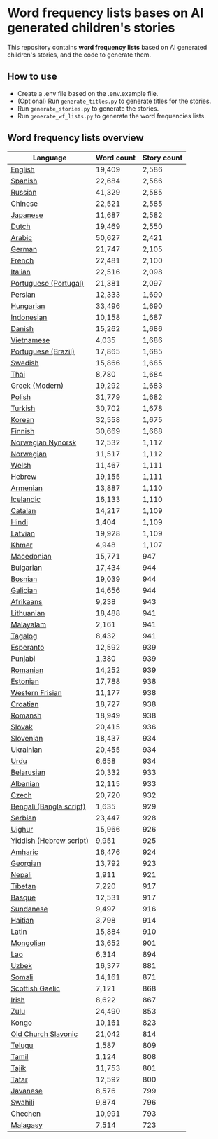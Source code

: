 # Word frequency lists bases on AI generated children's stories

This repository contains **word frequency lists** based on AI generated children's stories, and the code to generate them.

## How to use

- Create a .env file based on the .env.example file.
- (Optional) Run `generate_titles.py` to generate titles for the stories.
- Run `generate_stories.py` to generate the stories.
- Run `generate_wf_lists.py` to generate the word frequencies lists.

## Word frequency lists overview

| Language | Word count | Story count |
| --- | --- | --- |
| [English](wf_lists/wf_list_en.csv) | 19,409 | 2,586 |
| [Spanish](wf_lists/wf_list_es.csv) | 22,684 | 2,586 |
| [Russian](wf_lists/wf_list_ru.csv) | 41,329 | 2,585 |
| [Chinese](wf_lists/wf_list_zh.csv) | 22,521 | 2,585 |
| [Japanese](wf_lists/wf_list_ja.csv) | 11,687 | 2,582 |
| [Dutch](wf_lists/wf_list_nl.csv) | 19,469 | 2,550 |
| [Arabic](wf_lists/wf_list_ar.csv) | 50,627 | 2,421 |
| [German](wf_lists/wf_list_de.csv) | 21,747 | 2,105 |
| [French](wf_lists/wf_list_fr.csv) | 22,481 | 2,100 |
| [Italian](wf_lists/wf_list_it.csv) | 22,516 | 2,098 |
| [Portuguese (Portugal)](wf_lists/wf_list_pt.csv) | 21,381 | 2,097 |
| [Persian](wf_lists/wf_list_fa.csv) | 12,333 | 1,690 |
| [Hungarian](wf_lists/wf_list_hu.csv) | 33,496 | 1,690 |
| [Indonesian](wf_lists/wf_list_id.csv) | 10,158 | 1,687 |
| [Danish](wf_lists/wf_list_da.csv) | 15,262 | 1,686 |
| [Vietnamese](wf_lists/wf_list_vi.csv) | 4,035 | 1,686 |
| [Portuguese (Brazil)](wf_lists/wf_list_pt_br.csv) | 17,865 | 1,685 |
| [Swedish](wf_lists/wf_list_sv.csv) | 15,866 | 1,685 |
| [Thai](wf_lists/wf_list_th.csv) | 8,780 | 1,684 |
| [Greek (Modern)](wf_lists/wf_list_el.csv) | 19,292 | 1,683 |
| [Polish](wf_lists/wf_list_pl.csv) | 31,779 | 1,682 |
| [Turkish](wf_lists/wf_list_tr.csv) | 30,702 | 1,678 |
| [Korean](wf_lists/wf_list_ko.csv) | 32,558 | 1,675 |
| [Finnish](wf_lists/wf_list_fi.csv) | 30,669 | 1,668 |
| [Norwegian Nynorsk](wf_lists/wf_list_nn.csv) | 12,532 | 1,112 |
| [Norwegian](wf_lists/wf_list_no.csv) | 11,517 | 1,112 |
| [Welsh](wf_lists/wf_list_cy.csv) | 11,467 | 1,111 |
| [Hebrew](wf_lists/wf_list_he.csv) | 19,155 | 1,111 |
| [Armenian](wf_lists/wf_list_hy.csv) | 13,887 | 1,110 |
| [Icelandic](wf_lists/wf_list_is.csv) | 16,133 | 1,110 |
| [Catalan](wf_lists/wf_list_ca.csv) | 14,217 | 1,109 |
| [Hindi](wf_lists/wf_list_hi.csv) | 1,404 | 1,109 |
| [Latvian](wf_lists/wf_list_lv.csv) | 19,928 | 1,109 |
| [Khmer](wf_lists/wf_list_km.csv) | 4,948 | 1,107 |
| [Macedonian](wf_lists/wf_list_mk.csv) | 15,771 | 947 |
| [Bulgarian](wf_lists/wf_list_bg.csv) | 17,434 | 944 |
| [Bosnian](wf_lists/wf_list_bs.csv) | 19,039 | 944 |
| [Galician](wf_lists/wf_list_gl.csv) | 14,656 | 944 |
| [Afrikaans](wf_lists/wf_list_af.csv) | 9,238 | 943 |
| [Lithuanian](wf_lists/wf_list_lt.csv) | 18,488 | 941 |
| [Malayalam](wf_lists/wf_list_ml.csv) | 2,161 | 941 |
| [Tagalog](wf_lists/wf_list_tl.csv) | 8,432 | 941 |
| [Esperanto](wf_lists/wf_list_eo.csv) | 12,592 | 939 |
| [Punjabi](wf_lists/wf_list_pa.csv) | 1,380 | 939 |
| [Romanian](wf_lists/wf_list_ro.csv) | 14,252 | 939 |
| [Estonian](wf_lists/wf_list_et.csv) | 17,788 | 938 |
| [Western Frisian](wf_lists/wf_list_fy.csv) | 11,177 | 938 |
| [Croatian](wf_lists/wf_list_hr.csv) | 18,727 | 938 |
| [Romansh](wf_lists/wf_list_rm.csv) | 18,949 | 938 |
| [Slovak](wf_lists/wf_list_sk.csv) | 20,415 | 936 |
| [Slovenian](wf_lists/wf_list_sl.csv) | 18,437 | 934 |
| [Ukrainian](wf_lists/wf_list_uk.csv) | 20,455 | 934 |
| [Urdu](wf_lists/wf_list_ur.csv) | 6,658 | 934 |
| [Belarusian](wf_lists/wf_list_be.csv) | 20,332 | 933 |
| [Albanian](wf_lists/wf_list_sq.csv) | 12,115 | 933 |
| [Czech](wf_lists/wf_list_cs.csv) | 20,720 | 932 |
| [Bengali (Bangla script)](wf_lists/wf_list_bn.csv) | 1,635 | 929 |
| [Serbian](wf_lists/wf_list_sr.csv) | 23,447 | 928 |
| [Uighur](wf_lists/wf_list_ug.csv) | 15,966 | 926 |
| [Yiddish (Hebrew script)](wf_lists/wf_list_yi.csv) | 9,951 | 925 |
| [Amharic](wf_lists/wf_list_am.csv) | 16,476 | 924 |
| [Georgian](wf_lists/wf_list_ka.csv) | 13,792 | 923 |
| [Nepali](wf_lists/wf_list_ne.csv) | 1,911 | 921 |
| [Tibetan](wf_lists/wf_list_bo.csv) | 7,220 | 917 |
| [Basque](wf_lists/wf_list_eu.csv) | 12,531 | 917 |
| [Sundanese](wf_lists/wf_list_su.csv) | 9,497 | 916 |
| [Haitian](wf_lists/wf_list_ht.csv) | 3,798 | 914 |
| [Latin](wf_lists/wf_list_la.csv) | 15,884 | 910 |
| [Mongolian](wf_lists/wf_list_mn.csv) | 13,652 | 901 |
| [Lao](wf_lists/wf_list_lo.csv) | 6,314 | 894 |
| [Uzbek](wf_lists/wf_list_uz.csv) | 16,377 | 881 |
| [Somali](wf_lists/wf_list_so.csv) | 14,161 | 871 |
| [Scottish Gaelic](wf_lists/wf_list_gd.csv) | 7,121 | 868 |
| [Irish](wf_lists/wf_list_ga.csv) | 8,622 | 867 |
| [Zulu](wf_lists/wf_list_zu.csv) | 24,490 | 853 |
| [Kongo](wf_lists/wf_list_kg.csv) | 10,161 | 823 |
| [Old Church Slavonic](wf_lists/wf_list_cu.csv) | 21,042 | 814 |
| [Telugu](wf_lists/wf_list_te.csv) | 1,587 | 809 |
| [Tamil](wf_lists/wf_list_ta.csv) | 1,124 | 808 |
| [Tajik](wf_lists/wf_list_tg.csv) | 11,753 | 801 |
| [Tatar](wf_lists/wf_list_tt.csv) | 12,592 | 800 |
| [Javanese](wf_lists/wf_list_jv.csv) | 8,576 | 799 |
| [Swahili](wf_lists/wf_list_sw.csv) | 9,874 | 796 |
| [Chechen](wf_lists/wf_list_ce.csv) | 10,991 | 793 |
| [Malagasy](wf_lists/wf_list_mg.csv) | 7,514 | 723 |
